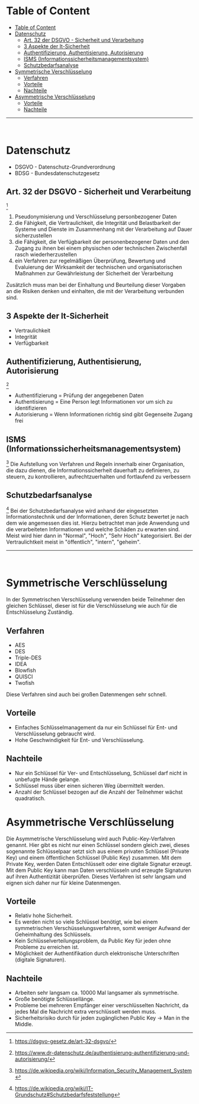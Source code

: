 # Table of Content
- [Table of Content](#table-of-content)
- [Datenschutz](#datenschutz)
  - [Art. 32 der DSGVO - Sicherheit und Verarbeitung](#art-32-der-dsgvo---sicherheit-und-verarbeitung)
  - [3 Aspekte der It-Sicherheit](#3-aspekte-der-it-sicherheit)
  - [Authentifizierung, Authentisierung, Autorisierung](#authentifizierung-authentisierung-autorisierung)
  - [ISMS (Informationssicherheitsmanagementsystem)](#isms-informationssicherheitsmanagementsystem)
  - [Schutzbedarfsanalyse](#schutzbedarfsanalyse)
- [Symmetrische Verschlüsselung](#symmetrische-verschlüsselung)
  - [Verfahren](#verfahren)
  - [Vorteile](#vorteile)
  - [Nachteile](#nachteile)
- [Asymmetrische Verschlüsselung](#asymmetrische-verschlüsselung)
  - [Vorteile](#vorteile-1)
  - [Nachteile](#nachteile-1)

---
<br>

# Datenschutz
- DSGVO - Datenschutz-Grundverordnung
- BDSG - Bundesdatenschutzgesetz

## Art. 32 der DSGVO - Sicherheit und Verarbeitung
[^1]
1. Pseudonymisierung und Verschlüsselung personbezogener Daten
2. die Fähigkeit, die Vertraulichkeit, die Integrität und Belastbarkeit der Systeme und Dienste im Zusammenhang mit der Verarbeitung auf Dauer sicherzustellen
3. die Fähigkeit, die Verfügbarkeit der personenbezogener Daten und den Zugang zu ihnen bei einem physischen oder technischen Zwischenfall rasch wiederherzustellen
4. ein Verfahren zur regelmäßigen Überprüfung, Bewertung und Evaluierung der Wirksamkeit der technischen und organisatorischen Maßnahmen zur Gewährleistung der Sicherheit der Verarbeitung

Zusätzlich muss man bei der Einhaltung und Beurteilung dieser Vorgaben an die Risiken denken und einhalten, die mit der Verarbeitung verbunden sind.

## 3 Aspekte der It-Sicherheit
- Vertraulichkeit
- Integrität
- Verfügbarkeit

## Authentifizierung, Authentisierung, Autorisierung
[^2]
- Authentifizierung = Prüfung der angegebenen Daten
- Authentisierung = Eine Person legt Informationen vor um sich zu identifizieren
- Autorisierung = Wenn Informationen richtig sind gibt Gegenseite Zugang frei

## ISMS (Informationssicherheitsmanagementsystem)
[^3]
Die Aufstellung von Verfahren und Regeln innerhalb einer Organisation, die dazu dienen, die Informationssicherheit dauerhaft zu definieren, zu steuern, zu kontrollieren, aufrechtzuerhalten und fortlaufend zu verbessern

## Schutzbedarfsanalyse
[^4]
Bei der Schutzbedarfsanalyse wird anhand der eingesetzten Informationstechnik und der Informationen, deren Schutz bewertet je nach dem wie angemessen dies ist. Hierzu betrachtet man jede Anwendung und die verarbeiteten Informationen und welche Schäden zu erwarten sind. Meist wird hier dann in "Normal", "Hoch", "Sehr Hoch" kategorisiert. Bei der Vertraulichtkeit meist in "öffentlich", "intern", "geheim".

---
<br>

# Symmetrische Verschlüsselung
In der Symmetrischen Verschlüsselung verwenden beide Teilnehmer den gleichen Schlüssel, dieser ist für die Verschlüsselung wie auch für die Entschlüsselung Zuständig.

## Verfahren
- AES
- DES
- Triple-DES
- IDEA
- Blowfish
- QUISCI
- Twofish

Diese Verfahren sind auch bei großen Datenmengen sehr schnell.

## Vorteile
- Einfaches Schlüsselmanagement da nur ein Schlüssel für Ent- und Verschlüsselung gebraucht wird.
- Hohe Geschwindigkeit für Ent- und Verschlüsselung.

## Nachteile
- Nur ein Schlüssel für Ver- und Entschlüsselung, Schlüssel darf nicht in unbefugte Hände gelange.
- Schlüssel muss über einen sicheren Weg übermittelt werden.
- Anzahl der Schlüssel bezogen auf die Anzahl der Teilnehmer wächst quadratisch.

# Asymmetrische Verschlüsselung
Die Asymmetrische Verschlüsselung wird auch Public-Key-Verfahren genannt. Hier gibt es nicht nur einen Schlüssel sondern gleich zwei, dieses sogenannte Schlüsselpaar setzt sich aus einem privaten Schlüssel (Private Key) und einem öffentlichen Schlüssel (Public Key) zusammen. Mit dem Private Key, werden Daten Entschlüsselt oder eine digitale Signatur erzeugt. Mit dem Public Key kann man Daten verschlüsseln und erzeugte Signaturen auf ihren Authentizität überprüfen. Dieses Verfahren ist sehr langsam und eignen sich daher nur für kleine Datenmengen.

## Vorteile
- Relativ hohe Sicherheit.
- Es werden nicht so viele Schlüssel benötigt, wie bei einem symmetrischen Verschüsselungsverfahren, somit weniger Aufwand der Geheimhaltung des Schlüssels.
- Kein Schlüsselverteilungsproblem, da Public Key für jeden ohne Probleme zu erreichen ist.
- Möglichkeit der Authentifikation durch elektronische Unterschriften (digitale Signaturen).

## Nachteile
- Arbeiten sehr langsam ca. 10000 Mal langsamer als symmetrische.
- Große benötigte Schlüssellänge.
- Probleme bei mehreren Empfänger einer verschlüsselten Nachricht, da jedes Mal die Nachricht extra verschlüsselt werden muss.
- Sicherheitsrisiko durch für jeden zugänglichen Public Key -> Man in the Middle.

[^1]: https://dsgvo-gesetz.de/art-32-dsgvo/
[^2]: https://www.dr-datenschutz.de/authentisierung-authentifizierung-und-autorisierung/
[^3]: https://de.wikipedia.org/wiki/Information_Security_Management_System
[^4]: https://de.wikipedia.org/wiki/IT-Grundschutz#Schutzbedarfsfeststellung

